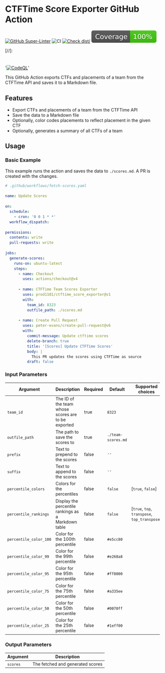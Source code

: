 # CTFTime Score Exporter GitHub Action

[![GitHub Super-Linter](https://github.com/actions/typescript-action/actions/workflows/linter.yml/badge.svg)](https://github.com/super-linter/super-linter)
![CI](https://github.com/actions/typescript-action/actions/workflows/ci.yml/badge.svg)
[![Check dist/](https://github.com/actions/typescript-action/actions/workflows/check-dist.yml/badge.svg)](https://github.com/actions/typescript-action/actions/workflows/check-dist.yml)
[![Coverage](./badges/coverage.svg)](./badges/coverage.svg)

[//]:
  #
  '[![CodeQL](https://github.com/actions/typescript-action/actions/workflows/codeql-analysis.yml/badge.svg)](https://github.com/actions/typescript-action/actions/workflows/codeql-analysis.yml)'

This GitHub Action exports CTFs and placements of a team from the CTFTime API
and saves it to a Markdown file.

## Features

- Export CTFs and placements of a team from the CTFTime API
- Save the data to a Markdown file
- Optionally, color codes placements to reflect placement in the given CTF
- Optionally, generates a summary of all CTFs of a team

## Usage

### Basic Example

This example runs the action and saves the data to `./scores.md`. A PR is
created with the changes.

```yaml
# .github/workflows/fetch-scores.yaml

name: Update Scores

on:
  schedule:
    - cron: '0 0 1 * *'
  workflow_dispatch:

permissions:
  contents: write
  pull-requests: write

jobs:
  generate-scores:
    runs-on: ubuntu-latest
    steps:
      - name: Checkout
        uses: actions/checkout@v4

      - name: CTFTime Team Scores Exporter
        uses: prod1101/ctftime_score_exporter@v1
        with:
          team_id: 8323
          outfile_path: ./scores.md

      - name: Create Pull Request
        uses: peter-evans/create-pull-request@v6
        with:
          commit-message: Update ctftime scores
          delete-branch: true
          title: '[Scores] Update CTFTime Scores'
          body: |
            This PR updates the scores using CTFTime as source
          draft: false
```

### Input Parameters

| Argument               | Description                                         | Required | Default            | Supported choices                             |
| ---------------------- | --------------------------------------------------- | -------- | ------------------ | --------------------------------------------- |
| `team_id`              | The ID of the team whose scores are to be exported  | true     | `8323`             |                                               |
| `outfile_path`         | The path to save the scores to                      | true     | `./team-scores.md` |                                               |
| `prefix`               | Text to prepend to the scores                       | false    | `''`               |                                               |
| `suffix`               | Text to append to the scores                        | false    | `''`               |                                               |
| `percentile_colors`    | Colors for the percentiles                          | false    | `false`            | [`true`, `false`]                             |
| `percentile_rankings`  | Display the percentile rankings as a Markdown table | false    | `false`            | [`true`, `top`, `transpose`, `top_transpose`] |
| `percentile_color_100` | Color for the 100th percentile                      | false    | `#e5cc80`          |                                               |
| `percentile_color_99`  | Color for the 99th percentile                       | false    | `#e268a8`          |                                               |
| `percentile_color_95`  | Color for the 95th percentile                       | false    | `#ff8000`          |                                               |
| `percentile_color_75`  | Color for the 75th percentile                       | false    | `#a335ee`          |                                               |
| `percentile_color_50`  | Color for the 50th percentile                       | false    | `#0070ff`          |                                               |
| `percentile_color_25`  | Color for the 25th percentile                       | false    | `#1eff00`          |                                               |

### Output Parameters

| Argument | Description                      |
| -------- | -------------------------------- |
| `scores` | The fetched and generated scores |
